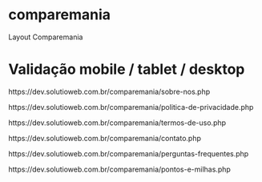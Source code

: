 # comparemania
Layout Comparemania

# Validação mobile / tablet / desktop
<p>https://dev.solutioweb.com.br/comparemania/sobre-nos.php</p>
<p>https://dev.solutioweb.com.br/comparemania/politica-de-privacidade.php</p>
<p>https://dev.solutioweb.com.br/comparemania/termos-de-uso.php</p>
<p>https://dev.solutioweb.com.br/comparemania/contato.php</p>
<p>https://dev.solutioweb.com.br/comparemania/perguntas-frequentes.php</p>
<p>https://dev.solutioweb.com.br/comparemania/pontos-e-milhas.php</p>